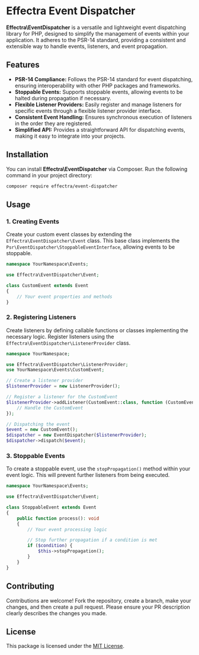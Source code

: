 # Effectra Event Dispatcher

**Effectra\EventDispatcher** is a versatile and lightweight event dispatching library for PHP, designed to simplify the management of events within your application. It adheres to the PSR-14 standard, providing a consistent and extensible way to handle events, listeners, and event propagation.

## Features

- **PSR-14 Compliance:** Follows the PSR-14 standard for event dispatching, ensuring interoperability with other PHP packages and frameworks.
- **Stoppable Events:** Supports stoppable events, allowing events to be halted during propagation if necessary.
- **Flexible Listener Providers:** Easily register and manage listeners for specific events through a flexible listener provider interface.
- **Consistent Event Handling:** Ensures synchronous execution of listeners in the order they are registered.
- **Simplified API:** Provides a straightforward API for dispatching events, making it easy to integrate into your projects.

## Installation

You can install **Effectra\EventDispatcher** via Composer. Run the following command in your project directory:

```bash
composer require effectra/event-dispatcher
```

## Usage

### 1. Creating Events

Create your custom event classes by extending the `Effectra\EventDispatcher\Event` class. This base class implements the `Psr\EventDispatcher\StoppableEventInterface`, allowing events to be stoppable.

```php
namespace YourNamespace\Events;

use Effectra\EventDispatcher\Event;

class CustomEvent extends Event
{
    // Your event properties and methods
}
```

### 2. Registering Listeners

Create listeners by defining callable functions or classes implementing the necessary logic. Register listeners using the `Effectra\EventDispatcher\ListenerProvider` class.

```php
namespace YourNamespace;

use Effectra\EventDispatcher\ListenerProvider;
use YourNamespace\Events\CustomEvent;

// Create a listener provider
$listenerProvider = new ListenerProvider();

// Register a listener for the CustomEvent
$listenerProvider->addListener(CustomEvent::class, function (CustomEvent $event) {
    // Handle the CustomEvent
});

// Dispatching the event
$event = new CustomEvent();
$dispatcher = new EventDispatcher($listenerProvider);
$dispatcher->dispatch($event);
```

### 3. Stoppable Events

To create a stoppable event, use the `stopPropagation()` method within your event logic. This will prevent further listeners from being executed.

```php
namespace YourNamespace\Events;

use Effectra\EventDispatcher\Event;

class StoppableEvent extends Event
{
    public function process(): void
    {
        // Your event processing logic

        // Stop further propagation if a condition is met
        if ($condition) {
            $this->stopPropagation();
        }
    }
}
```

## Contributing

Contributions are welcome! Fork the repository, create a branch, make your changes, and then create a pull request. Please ensure your PR description clearly describes the changes you made.

## License

This package is licensed under the [MIT License](LICENSE).
